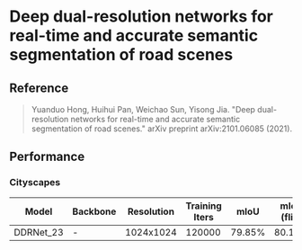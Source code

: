 # Deep dual-resolution networks for real-time and accurate semantic segmentation of road scenes

## Reference

> Yuanduo Hong, Huihui Pan, Weichao Sun, Yisong Jia. "Deep dual-resolution networks for real-time and accurate semantic segmentation of road scenes." arXiv preprint arXiv:2101.06085 (2021).

## Performance

### Cityscapes

| Model | Backbone | Resolution | Training Iters | mIoU | mIoU (flip) | mIoU (ms+flip) | Links |
|-|-|-|-|-|-|-|-|
|DDRNet_23|-|1024x1024|120000|79.85%|80.11%|80.44%|[model](https://bj.bcebos.com/paddleseg/dygraph/cityscapes/ddrnet23_cityscapes_1024x1024_120k/model.pdparams)\|[log](https://bj.bcebos.com/paddleseg/dygraph/cityscapes/ddrnet23_cityscapes_1024x1024_120k/train.log)\|[vdl](https://paddlepaddle.org.cn/paddle/visualdl/service/app?id=33c0d5f37e5a708c605e43ef3845ea56)|
